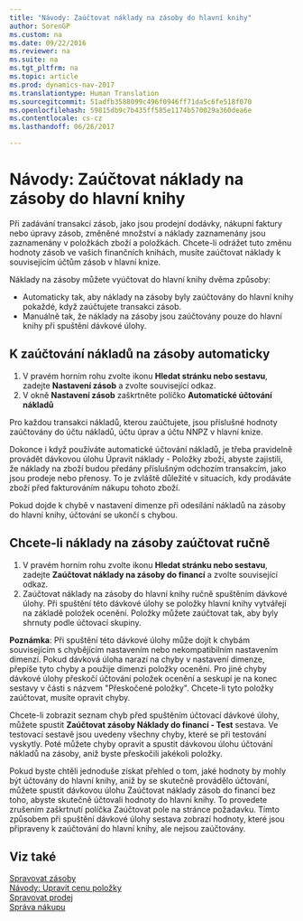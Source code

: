 ```yaml
---
title: "Návody: Zaúčtovat náklady na zásoby do hlavní knihy"
author: SorenGP
ms.custom: na
ms.date: 09/22/2016
ms.reviewer: na
ms.suite: na
ms.tgt_pltfrm: na
ms.topic: article
ms.prod: dynamics-nav-2017
ms.translationtype: Human Translation
ms.sourcegitcommit: 51adfb3588099c496f0946ff71da5c6fe518f070
ms.openlocfilehash: 59815db9c7b435ff585e1174b570029a360dea6e
ms.contentlocale: cs-cz
ms.lasthandoff: 06/26/2017

---
```


# <a name="how-to-post-inventory-costs-to-the-general-ledger"></a>Návody: Zaúčtovat náklady na zásoby do hlavní knihy   
Při zadávání transakcí zásob, jako jsou prodejní dodávky, nákupní faktury nebo úpravy zásob, změněné množství a náklady zaznamenány jsou zaznamenány v položkách zboží a položkách. Chcete-li odrážet tuto změnu hodnoty zásob ve vašich finančních knihách, musíte zaúčtovat náklady k souvisejícím účtům zásob v hlavní knize.

Náklady na zásoby můžete vyúčtovat do hlavní knihy dvěma způsoby:

- Automaticky tak, aby náklady na zásoby byly zaúčtovány do hlavní knihy pokaždé, když zaúčtujete transakci zásob.
- Manuálně tak, že náklady na zásoby jsou zaúčtovány pouze do hlavní knihy při spuštění dávkové úlohy.


## <a name="to-post-inventory-costs-automatically"></a>K zaúčtování nákladů na zásoby automaticky
1. V pravém horním rohu zvolte ikonu **Hledat stránku nebo sestavu**, zadejte **Nastavení zásob** a zvolte související odkaz.
2. V okně **Nastavení zásob** zaškrtněte políčko **Automatické účtování nákladů** 

Pro každou transakci nákladů, kterou zaúčtujete, jsou příslušné hodnoty zaúčtovány do účtu nákladů, účtu úprav a účtu NNPZ v hlavní knize.

Dokonce i když používáte automatické účtování nákladů, je třeba pravidelně provádět dávkovou úlohu Úpravit náklady - Položky zboží, abyste zajistili, že náklady na zboží budou předány příslušným odchozím transakcím, jako jsou prodeje nebo přenosy. To je zvláště důležité v situacích, kdy prodáváte zboží před fakturováním nákupu tohoto zboží.

Pokud dojde k chybě v nastavení dimenze při odesílání nákladů na zásoby do hlavní knihy, účtování se ukončí s chybou.

## <a name="to-post-inventory-costs-manually"></a>Chcete-li náklady na zásoby zaúčtovat ručně
1. V pravém horním rohu zvolte ikonu **Hledat stránku nebo sestavu**, zadejte **Zaúčtovat náklady na zásoby do financí** a zvolte související odkaz.
2. Zaúčtovat náklady na zásoby do hlavní knihy ručně spuštěním dávkové úlohy. Při spuštění této dávkové úlohy se položky hlavní knihy vytvářejí na základě položek ocenění. Položky můžete zaúčtovat tak, aby byly shrnuty podle účtovací skupiny.

**Poznámka**: Při spuštění této dávkové úlohy může dojít k chybám souvisejícím s chybějícím nastavením nebo nekompatibilním nastavením dimenzí. Pokud dávková úloha narazí na chyby v nastavení dimenze, přepíše tyto chyby a použije dimenzi položky ocenění. Pro jiné chyby dávkové úlohy přeskočí účtování položek ocenění a seskupí je na konec sestavy v části s názvem "Přeskočené položky". Chcete-li tyto položky zaúčtovat, musíte opravit chyby.

Chcete-li zobrazit seznam chyb před spuštěním účtovací dávkové úlohy, můžete spustit **Zaúčtovat zásoby Náklady do financí - Test** sestava. Ve testovací sestavě jsou uvedeny všechny chyby, které se při testování vyskytly. Poté můžete chyby opravit a spustit dávkovou úlohu účtování nákladů na zásoby, aniž byste přeskočili jakékoli položky.

Pokud byste chtěli jednoduše získat přehled o tom, jaké hodnoty by mohly být účtovány do hlavní knihy, aniž by se skutečně provádělo účtování, můžete spustit dávkovou úlohu Zaúčtovat náklady zásob do financí bez toho, abyste skutečně účtovali hodnoty do hlavní knihy. To provedete zrušením zaškrtnutí políčka Zaúčtovat pole na stránce požadavku. Tímto způsobem při spuštění dávkové úlohy sestava zobrazí hodnoty, které jsou připraveny k zaúčtování do hlavní knihy, ale nejsou zaúčtovány.

## <a name="see-also"></a>Viz také
[Spravovat zásoby](inventory-manage-inventory.md)    
[Návody: Upravit cenu položky](inventory-how-adjust-item-costs.md)  
[Spravovat prodej](sales-manage-sales.md)  
[Správa nákupu](purchasing-manage-purchasing.md)

